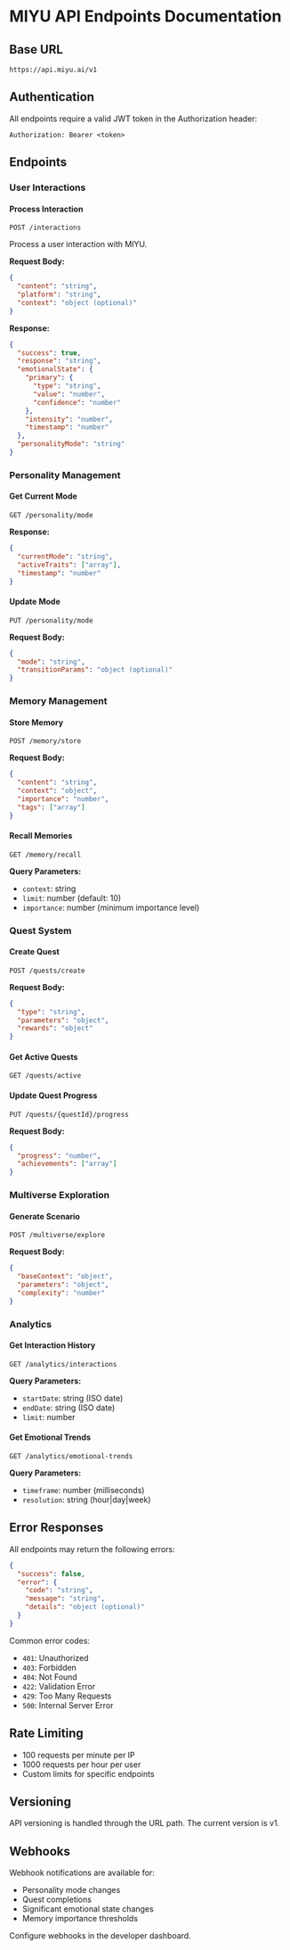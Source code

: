 # MIYU API Endpoints Documentation

## Base URL
```
https://api.miyu.ai/v1
```

## Authentication
All endpoints require a valid JWT token in the Authorization header:
```
Authorization: Bearer <token>
```

## Endpoints

### User Interactions

#### Process Interaction
```http
POST /interactions
```
Process a user interaction with MIYU.

**Request Body:**
```json
{
  "content": "string",
  "platform": "string",
  "context": "object (optional)"
}
```

**Response:**
```json
{
  "success": true,
  "response": "string",
  "emotionalState": {
    "primary": {
      "type": "string",
      "value": "number",
      "confidence": "number"
    },
    "intensity": "number",
    "timestamp": "number"
  },
  "personalityMode": "string"
}
```

### Personality Management

#### Get Current Mode
```http
GET /personality/mode
```

**Response:**
```json
{
  "currentMode": "string",
  "activeTraits": ["array"],
  "timestamp": "number"
}
```

#### Update Mode
```http
PUT /personality/mode
```

**Request Body:**
```json
{
  "mode": "string",
  "transitionParams": "object (optional)"
}
```

### Memory Management

#### Store Memory
```http
POST /memory/store
```

**Request Body:**
```json
{
  "content": "string",
  "context": "object",
  "importance": "number",
  "tags": ["array"]
}
```

#### Recall Memories
```http
GET /memory/recall
```

**Query Parameters:**
- `context`: string
- `limit`: number (default: 10)
- `importance`: number (minimum importance level)

### Quest System

#### Create Quest
```http
POST /quests/create
```

**Request Body:**
```json
{
  "type": "string",
  "parameters": "object",
  "rewards": "object"
}
```

#### Get Active Quests
```http
GET /quests/active
```

#### Update Quest Progress
```http
PUT /quests/{questId}/progress
```

**Request Body:**
```json
{
  "progress": "number",
  "achievements": ["array"]
}
```

### Multiverse Exploration

#### Generate Scenario
```http
POST /multiverse/explore
```

**Request Body:**
```json
{
  "baseContext": "object",
  "parameters": "object",
  "complexity": "number"
}
```

### Analytics

#### Get Interaction History
```http
GET /analytics/interactions
```

**Query Parameters:**
- `startDate`: string (ISO date)
- `endDate`: string (ISO date)
- `limit`: number

#### Get Emotional Trends
```http
GET /analytics/emotional-trends
```

**Query Parameters:**
- `timeframe`: number (milliseconds)
- `resolution`: string (hour|day|week)

## Error Responses

All endpoints may return the following errors:

```json
{
  "success": false,
  "error": {
    "code": "string",
    "message": "string",
    "details": "object (optional)"
  }
}
```

Common error codes:
- `401`: Unauthorized
- `403`: Forbidden
- `404`: Not Found
- `422`: Validation Error
- `429`: Too Many Requests
- `500`: Internal Server Error

## Rate Limiting
- 100 requests per minute per IP
- 1000 requests per hour per user
- Custom limits for specific endpoints

## Versioning
API versioning is handled through the URL path. The current version is v1.

## Webhooks
Webhook notifications are available for:
- Personality mode changes
- Quest completions
- Significant emotional state changes
- Memory importance thresholds

Configure webhooks in the developer dashboard.
